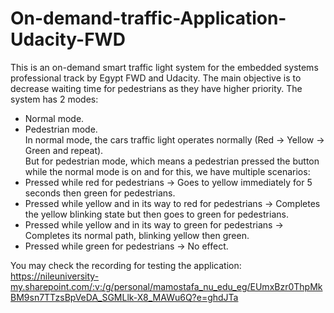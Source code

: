 # On-demand-traffic-Application-Udacity-FWD

This is an on-demand smart traffic light system for the embedded systems professional track by Egypt FWD and Udacity. The main objective is to decrease waiting time for pedestrians as they have higher priority.  The system has 2 modes: 
* Normal mode.
* Pedestrian mode.  
In normal mode, the cars traffic light operates normally (Red -> Yellow -> Green and repeat).  
But for pedestrian mode, which means a pedestrian pressed the button while the normal mode is on and for this, we have multiple scenarios:
* Pressed while red for pedestrians -> Goes to yellow immediately for 5 seconds then green for pedestrians.
* Pressed while yellow and in its way to red for pedestrians -> Completes the yellow blinking state but then goes to green for pedestrians.
* Pressed while yellow and in its way to green for pedestrians -> Completes its normal path, blinking yellow then green. 
* Pressed while green for pedestrians -> No effect.


You may check the recording for testing the application:  
https://nileuniversity-my.sharepoint.com/:v:/g/personal/mamostafa_nu_edu_eg/EUmxBzr0ThpMkBM9sn7TTzsBpVeDA_SGMLlk-X8_MAWu6Q?e=ghdJTa

